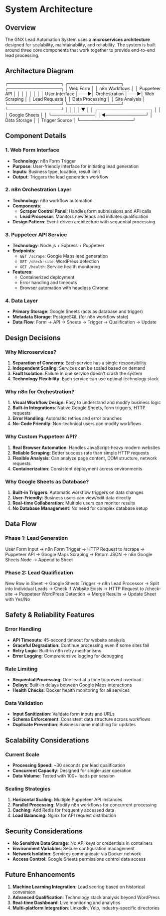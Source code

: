 # System Architecture

## Overview

The GNX Lead Automation System uses a **microservices architecture** designed for scalability, maintainability, and reliability. The system is built around three core components that work together to provide end-to-end lead processing.

## Architecture Diagram

┌─────────────────┐    ┌─────────────────┐    ┌─────────────────┐
│   Web Form      │    │  n8n Workflows  │    │ Puppeteer API   │
│                 │    │                 │    │                 │
│ User Interface  │───▶│ Orchestration   │───▶│ Web Scraping    │
│ Lead Requests   │    │ Data Processing │    │ Site Analysis   │
└─────────────────┘    └─────────────────┘    └─────────────────┘
│                       │                       │
│                       ▼                       │
│              ┌─────────────────┐              │
│              │  Google Sheets  │              │
└──────────────│                 │◀─────────────┘
│ Data Storage    │
│ Trigger Source  │
└─────────────────┘

## Component Details

### 1. **Web Form Interface**
- **Technology**: n8n Form Trigger
- **Purpose**: User-friendly interface for initiating lead generation
- **Inputs**: Business type, location, result limit
- **Output**: Triggers the lead generation workflow

### 2. **n8n Orchestration Layer**
- **Technology**: n8n workflow automation
- **Components**:
  - **Scraper Control Panel**: Handles form submissions and API calls
  - **Lead Processor**: Monitors new leads and initiates qualification
- **Design Pattern**: Event-driven architecture with sequential processing

### 3. **Puppeteer API Service**
- **Technology**: Node.js + Express + Puppeteer
- **Endpoints**:
  - `GET /scrape`: Google Maps lead generation
  - `GET /check-site`: WordPress detection
  - `GET /health`: Service health monitoring
- **Features**:
  - Containerized deployment
  - Error handling and timeouts
  - Browser automation with headless Chrome

### 4. **Data Layer**
- **Primary Storage**: Google Sheets (acts as database and trigger)
- **Metadata Storage**: PostgreSQL (for n8n workflow state)
- **Data Flow**: Form → API → Sheets → Trigger → Qualification → Update

## Design Decisions

### **Why Microservices?**
1. **Separation of Concerns**: Each service has a single responsibility
2. **Independent Scaling**: Services can be scaled based on demand
3. **Fault Isolation**: Failure in one service doesn't crash the system
4. **Technology Flexibility**: Each service can use optimal technology stack

### **Why n8n for Orchestration?**
1. **Visual Workflow Design**: Easy to understand and modify business logic
2. **Built-in Integrations**: Native Google Sheets, form triggers, HTTP requests
3. **Error Handling**: Automatic retries and error branches
4. **No-Code Friendly**: Non-technical users can modify workflows

### **Why Custom Puppeteer API?**
1. **Real Browser Automation**: Handles JavaScript-heavy modern websites
2. **Reliable Scraping**: Better success rate than simple HTTP requests
3. **Flexible Analysis**: Can analyze page content, DOM structure, network requests
4. **Containerization**: Consistent deployment across environments

### **Why Google Sheets as Database?**
1. **Built-in Triggers**: Automatic workflow triggers on data changes
2. **User-Friendly**: Business users can view/edit data directly
3. **Real-time Collaboration**: Multiple users can monitor results
4. **No Database Management**: No need for complex database setup

## Data Flow

### **Phase 1: Lead Generation**
User Form Input → n8n Form Trigger → HTTP Request to /scrape →
Puppeteer API → Google Maps Scraping → Return JSON →
n8n Google Sheets Node → Append to Sheet

### **Phase 2: Lead Qualification**
New Row in Sheet → Google Sheets Trigger → n8n Lead Processor →
Split into Individual Leads → Check if Website Exists →
HTTP Request to /check-site → Puppeteer WordPress Detection →
Merge Results → Update Sheet with Yes/No

## Safety & Reliability Features

### **Error Handling**
- **API Timeouts**: 45-second timeout for website analysis
- **Graceful Degradation**: Continue processing even if some sites fail
- **Retry Logic**: Built-in n8n retry mechanisms
- **Error Logging**: Comprehensive logging for debugging

### **Rate Limiting**
- **Sequential Processing**: One lead at a time to prevent overload
- **Delays**: Built-in delays between Google Maps interactions
- **Health Checks**: Docker health monitoring for all services

### **Data Validation**
- **Input Sanitization**: Validate form inputs and URLs
- **Schema Enforcement**: Consistent data structure across workflows
- **Duplicate Prevention**: Business name matching for updates

## Scalability Considerations

### **Current Scale**
- **Processing Speed**: ~30 seconds per lead qualification
- **Concurrent Capacity**: Designed for single-user operation
- **Data Volume**: Tested with 100+ leads per session

### **Scaling Strategies**
1. **Horizontal Scaling**: Multiple Puppeteer API instances
2. **Parallel Processing**: Modify n8n workflows for concurrent processing
3. **Caching**: Add Redis for frequently accessed data
4. **Load Balancing**: Nginx for API request distribution

## Security Considerations

- **No Sensitive Data Storage**: No API keys or credentials in containers
- **Environment Variables**: Secure configuration management
- **Network Isolation**: Services communicate via Docker network
- **Access Control**: Google Sheets permissions control data access

## Future Enhancements

1. **Machine Learning Integration**: Lead scoring based on historical conversion
2. **Advanced Qualification**: Technology stack analysis beyond WordPress
3. **Real-time Dashboard**: Live monitoring and analytics
4. **Multi-platform Integration**: LinkedIn, Yelp, industry-specific directories
